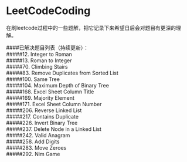 # LeetCodeCoding
在刷leetcode过程中的一些题解，把它记录下来希望日后会对题目有更深的理解。



####已解决题目列表（持续更新）：
<br>
#####12. Integer to Roman
<br>
#####13. Roman to Integer
<br>
#####70. Climbing Stairs
<br>
#####83. Remove Duplicates from Sorted List
<br>
#####100. Same Tree
<br>
#####104. Maximum Depth of Binary Tree
<br>
#####168. Excel Sheet Column Title
<br>
#####169. Majority Element
<br>
#####171. Excel Sheet Column Number
<br>
#####206. Reverse Linked List
<br>
#####217. Contains Duplicate
<br>
#####226. Invert Binary Tree
<br>
#####237. Delete Node in a Linked List
<br>
#####242. Valid Anagram
<br>
#####258. Add Digits
<br>
#####283. Move Zeroes
<br>
#####292. Nim Game
